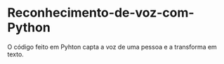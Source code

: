# Reconhecimento-de-voz-com-Python
O código feito em Pyhton capta a voz de uma pessoa e a transforma em texto.

